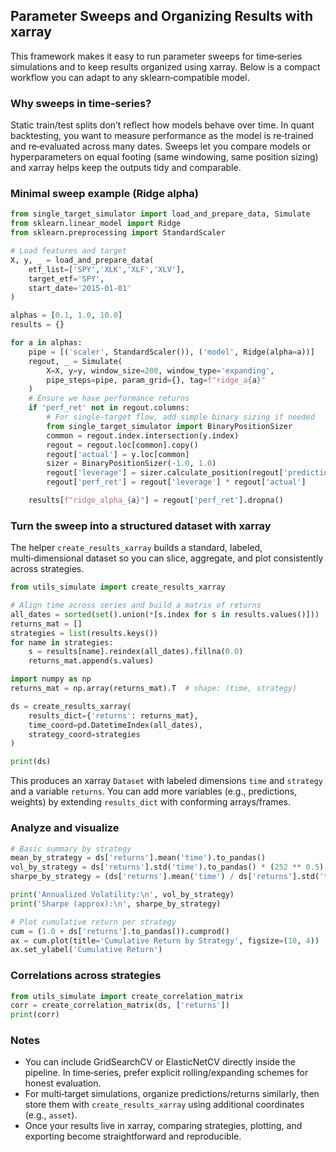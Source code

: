 ## Parameter Sweeps and Organizing Results with xarray

This framework makes it easy to run parameter sweeps for time‑series simulations and to keep results organized using xarray. Below is a compact workflow you can adapt to any sklearn‑compatible model.

### Why sweeps in time‑series?

Static train/test splits don’t reflect how models behave over time. In quant backtesting, you want to measure performance as the model is re‑trained and re‑evaluated across many dates. Sweeps let you compare models or hyperparameters on equal footing (same windowing, same position sizing) and xarray helps keep the outputs tidy and comparable.

### Minimal sweep example (Ridge alpha)

```python
from single_target_simulator import load_and_prepare_data, Simulate
from sklearn.linear_model import Ridge
from sklearn.preprocessing import StandardScaler

# Load features and target
X, y, _ = load_and_prepare_data(
    etf_list=['SPY','XLK','XLF','XLV'],
    target_etf='SPY',
    start_date='2015-01-01'
)

alphas = [0.1, 1.0, 10.0]
results = {}

for a in alphas:
    pipe = [('scaler', StandardScaler()), ('model', Ridge(alpha=a))]
    regout, _ = Simulate(
        X=X, y=y, window_size=200, window_type='expanding',
        pipe_steps=pipe, param_grid={}, tag=f"ridge_a{a}"
    )
    # Ensure we have performance returns
    if 'perf_ret' not in regout.columns:
        # For single-target flow, add simple binary sizing if needed
        from single_target_simulator import BinaryPositionSizer
        common = regout.index.intersection(y.index)
        regout = regout.loc[common].copy()
        regout['actual'] = y.loc[common]
        sizer = BinaryPositionSizer(-1.0, 1.0)
        regout['leverage'] = sizer.calculate_position(regout['prediction'])
        regout['perf_ret'] = regout['leverage'] * regout['actual']

    results[f"ridge_alpha_{a}"] = regout['perf_ret'].dropna()
```

### Turn the sweep into a structured dataset with xarray

The helper `create_results_xarray` builds a standard, labeled, multi‑dimensional dataset so you can slice, aggregate, and plot consistently across strategies.

```python
from utils_simulate import create_results_xarray

# Align time across series and build a matrix of returns
all_dates = sorted(set().union(*[s.index for s in results.values()]))
returns_mat = []
strategies = list(results.keys())
for name in strategies:
    s = results[name].reindex(all_dates).fillna(0.0)
    returns_mat.append(s.values)

import numpy as np
returns_mat = np.array(returns_mat).T  # shape: (time, strategy)

ds = create_results_xarray(
    results_dict={'returns': returns_mat},
    time_coord=pd.DatetimeIndex(all_dates),
    strategy_coord=strategies
)

print(ds)
```

This produces an xarray `Dataset` with labeled dimensions `time` and `strategy` and a variable `returns`. You can add more variables (e.g., predictions, weights) by extending `results_dict` with conforming arrays/frames.

### Analyze and visualize

```python
# Basic summary by strategy
mean_by_strategy = ds['returns'].mean('time').to_pandas()
vol_by_strategy = ds['returns'].std('time').to_pandas() * (252 ** 0.5)
sharpe_by_strategy = (ds['returns'].mean('time') / ds['returns'].std('time')).to_pandas() * (252 ** 0.5)

print('Annualized Volatility:\n', vol_by_strategy)
print('Sharpe (approx):\n', sharpe_by_strategy)

# Plot cumulative return per strategy
cum = (1.0 + ds['returns'].to_pandas()).cumprod()
ax = cum.plot(title='Cumulative Return by Strategy', figsize=(10, 4))
ax.set_ylabel('Cumulative Return')
```

### Correlations across strategies

```python
from utils_simulate import create_correlation_matrix
corr = create_correlation_matrix(ds, ['returns'])
print(corr)
```

### Notes

- You can include GridSearchCV or ElasticNetCV directly inside the pipeline. In time‑series, prefer explicit rolling/expanding schemes for honest evaluation.
- For multi‑target simulations, organize predictions/returns similarly, then store them with `create_results_xarray` using additional coordinates (e.g., `asset`).
- Once your results live in xarray, comparing strategies, plotting, and exporting become straightforward and reproducible.


